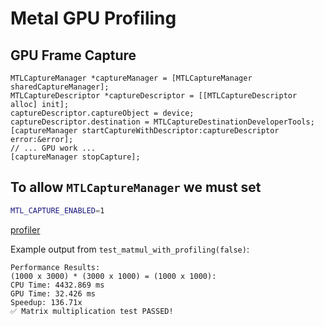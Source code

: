 # Metal GPU Profiling

## GPU Frame Capture
```objc
MTLCaptureManager *captureManager = [MTLCaptureManager sharedCaptureManager];
MTLCaptureDescriptor *captureDescriptor = [[MTLCaptureDescriptor alloc] init];
captureDescriptor.captureObject = device;
captureDescriptor.destination = MTLCaptureDestinationDeveloperTools;
[captureManager startCaptureWithDescriptor:captureDescriptor error:&error];
// ... GPU work ...
[captureManager stopCapture];
```

## To allow `MTLCaptureManager` we must set 
```bash
MTL_CAPTURE_ENABLED=1
```

[profiler](imgs/profiler.png)

Example output from `test_matmul_with_profiling(false)`:
```
Performance Results:
(1000 x 3000) * (3000 x 1000) = (1000 x 1000):
CPU Time: 4432.869 ms
GPU Time: 32.426 ms
Speedup: 136.71x
✅ Matrix multiplication test PASSED!
```
